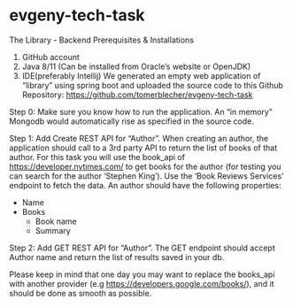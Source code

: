 # evgeny-tech-task
The Library - Backend
Prerequisites &amp; Installations
1. GitHub account
2. Java 8/11 (Can be installed from Oracle’s website or OpenJDK)
3. IDE(preferably Intellij)
We generated an empty web application of “library” using spring boot and uploaded the source code to this Github
Repository: https://github.com/tomerblecher/evgeny-tech-task

Step 0:
Make sure you know how to run the application.
An “in memory” Mongodb would automatically rise as specified in the source code.

Step 1:
Add Create REST API for “Author”.
When creating an author, the application should call to a 3rd party API to return the list of books of that author. For
this task you will use the book_api of https://developer.nytimes.com/ to get books for the author (for testing you can
search for the author ‘Stephen King’). Use the ‘Book Reviews Services’ endpoint to fetch the data.
An author should have the following properties:
* Name
* Books
  * Book name
  * Summary

Step 2:
Add GET REST API for “Author”.
The GET endpoint should accept Author name and return the list of results saved in your db.

Please keep in mind that one day you may want to replace the books_api with another provider (e.g
https://developers.google.com/books/), and it should be done as smooth as possible.
